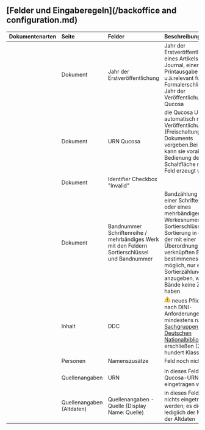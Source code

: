 ## [Felder und Eingaberegeln](/backoffice and configuration.md)

| **Dokumentenarten** | **Seite** | **Felder** | **Beschreibung** |
| :--- | :--- | :--- | :--- |
|  | Dokument | Jahr der Erstveröffentlichung | Jahr der Erstveröffentlichung eines Artikels in einem Journal, einer Printausgabe u.ä.relevant für die Formalerschließungnicht Jahr der Veröffentlichung auf Qucosa |
|  | Dokument | URN Qucosa | die Qucosa URN wird automatisch mit der Veröffentlichung \(Freischaltung\) des Dokuments vergeben.Bei Bedarf kann sie vorab durch Bedienung der Schaltfläche rechts im Feld erzeugt werden |
|  | Dokument | Identifier  Checkbox "Invalid" |  |
|  | Dokument | Bandnummer Schriftenreihe / mehrbändiges Werk mit den Feldern Sortierschlüssel und Bandnummer | Bandzählung innerhalb einer Schriftenreihe oder eines mehrbändigen Werkesnumerischer Sortierschlüssel, um die Sortierung in der Liste der mit einer Überordnung in Qucosa verknüpften Bände zu bestimmenes ist auch möglich, nur eine Sortierzählung anzugeben, wenn die Bände keine Zählung haben |
|  | Inhalt | DDC | ![](/assets/Hinweis.png) neues Pflichtfeld, nach DINI-Anforderungen mindestens  nach [DDC-Sachgruppen der Deutschen Nationalbibliografie](http://www.dnb.de/SharedDocs/Downloads/DE/DNB/service/ddcSachgruppenDNB.pdf?__blob=publicationFile) zu erschließen \(2. Ebene, hundert Klassen\) |
|  | Personen | Namenszusätze | Feld noch nicht belegen |
|  |  |  |  |
|  | Quellenangaben | URN | in dieses Feld darf keine Qucosa-URN eingetragen werden |
|  | Quellenangaben \(Altdaten\) | Quellenangaben - Quelle \(Display Name: Quelle\) | in dieses Feld darf nichts eingetragen werden; es dient lediglich der Migration der Altdaten |



